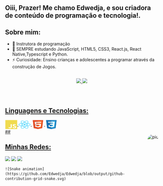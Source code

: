 ## Oiii, Prazer! Me chamo Edwedja, e sou criadora de conteúdo de programação e tecnologia!.

## Sobre mim:

- 🔭 Instrutora de programação 
- 🌱 SEMPRE estudando JavaScript, HTML5, CSS3, React.js, React Native,Typescript e Python.
- ⚡ Curiosidade: Ensino crianças e adolescentes a programar através da construção de Jogos.

##

<div align="center">
  <a href="https://github.com/Edwedja">
  <img height="160em" src="https://github-readme-stats.vercel.app/api?username=Edwedja&show_icons=true&theme=radical&include_all_commits=true&count_private=true"/>
    <img height="160em" src="https://github-readme-stats.vercel.app/api/top-langs/?username=Edwedja&layout=compact&langs_count=7&theme=radical&include_all_commits=true&count_private=true&custom_title=Liguagens Mais Utilizadas"/>
</div>
  
##

<div style="display: inline_block"><br>
  <h2>Linguagens e Tecnologias:</h2>
  
  <img align="center" alt="Js" height="30" width="40" src="https://raw.githubusercontent.com/devicons/devicon/master/icons/javascript/javascript-plain.svg">
  <img align="center" alt="React" height="30" width="40" src="https://raw.githubusercontent.com/devicons/devicon/master/icons/react/react-original.svg">
  <img align="center" alt="HTML" height="30" width="40" src="https://raw.githubusercontent.com/devicons/devicon/master/icons/html5/html5-original.svg">
  <img align="center" alt="CSS" height="30" width="40" src="https://raw.githubusercontent.com/devicons/devicon/master/icons/css3/css3-original.svg">
  <!-- <img align="center" alt="Python" height="30" width="40" src="https://raw.githubusercontent.com/devicons/devicon/master/icons/python/python-original.svg"> -->
</div> 
 ## 
   
  <div style="display:block" aligne: "top">
    <img align="right" alt="pic" height="150" style="border-radius:50px;" src="https://i.pinimg.com/564x/b0/3a/5a/b03a5a1527b40c88278ecf03c9b95ca8.jpg">
  </div>
  
  <div> 
    <h2>Minhas Redes:</h2>
    <a href="https://instagram.com/edwedja" target="_blank"><img src="https://img.shields.io/badge/-Instagram-%23E4405F?style=for-the-badge&logo=instagram&logoColor=white" target="_blank"></a>
    <a href = "mailto:edwedja.lima@gmail.com"><img src="https://img.shields.io/badge/-Gmail-%23333?style=for-the-badge&logo=gmail&logoColor=white" target="_blank"></a>
    <a href="https://www.linkedin.com/in/edwedja-lima/" target="_blank"><img src="https://img.shields.io/badge/-LinkedIn-%230077B5?style=for-the-badge&logo=linkedin&logoColor=white" target="_blank"></a>  



    ![Snake animation](https://github.com/Edwedja/Edwedja/blob/output/github-contribution-grid-snake.svg)

  
  
   
